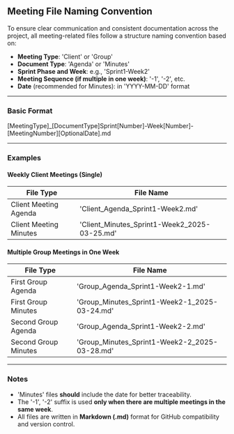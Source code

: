 ## Meeting File Naming Convention

To ensure clear communication and consistent documentation across the project, all meeting-related files follow a structure naming convention based on:

- **Meeting Type**: 'Client' or 'Group'
- **Document Type**: 'Agenda' or 'Minutes'
- **Sprint Phase and Week**: e.g., 'Sprint1-Week2'
- **Meeting Sequence (if multiple in one week)**: '-1', '-2', etc.
- **Date** (recommended for Minutes): in 'YYYY-MM-DD' format
---

### Basic Format

[MeetingType]_[DocumentType]Sprint[Number]-Week[Number]-[MeetingNumber][OptionalDate].md

---

### Examples
#### Weekly Client Meetings (Single)

| File Type | File Name |
|-----------|-----------|
| Client Meeting Agenda | 'Client_Agenda_Sprint1-Week2.md' |
| Client Meeting Minutes | 'Client_Minutes_Sprint1-Week2_2025-03-25.md' |

#### Multiple Group Meetings in One Week

| File Type | File Name |
|-----------|-----------|
| First Group Agenda | 'Group_Agenda_Sprint1-Week2-1.md' |
| First Group Minutes | 'Group_Minutes_Sprint1-Week2-1_2025-03-24.md' |
| Second Group Agenda | 'Group_Agenda_Sprint1-Week2-2.md' |
| Second Group Minutes | 'Group_Minutes_Sprint1-Week2-2_2025-03-28.md' |

---

### Notes
- 'Minutes' files **should** include the date for better traceability.
- The '-1', '-2' suffix is used **only when there are multiple meetings in the same week**.
- All files are written in **Markdown (.md)** format for GitHub compatibility and version control.
